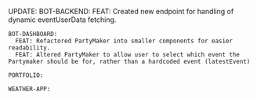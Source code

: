 UPDATE:
    BOT-BACKEND:
      FEAT: Created new endpoint for handling of dynamic eventUserData fetching.

    BOT-DASHBOARD:
      FEAT: Refactored PartyMaker into smaller components for easier readability. 
      FEAT: Altered PartyMaker to allow user to select which event the Partymaker should be for, rather than a hardcoded event (latestEvent)

    PORTFOLIO:

    WEATHER-APP:
